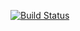 [![Build Status](https://travis-ci.com/light0x00/compiler-tools.svg?branch=master)](https://travis-ci.com/light0x00/compiler-tools)
